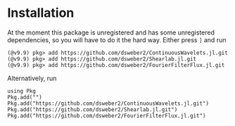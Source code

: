 # Installation

At the moment this package is unregistered and has some unregistered
dependencies, so you will have to do it the hard way. Either press `]` and run
```
(@v9.9) pkg> add https://github.com/dsweber2/ContinuousWavelets.jl.git
(@v9.9) pkg> add https://github.com/dsweber2/Shearlab.jl.git
(@v9.9) pkg> add https://github.com/dsweber2/FourierFilterFlux.jl.git
```
Alternatively, run
```
using Pkg
Pkg.add("")
Pkg.add("https://github.com/dsweber2/ContinuousWavelets.jl.git")
Pkg.add("https://github.com/dsweber2/Shearlab.jl.git")
Pkg.add("https://github.com/dsweber2/FourierFilterFlux.jl.git")
```